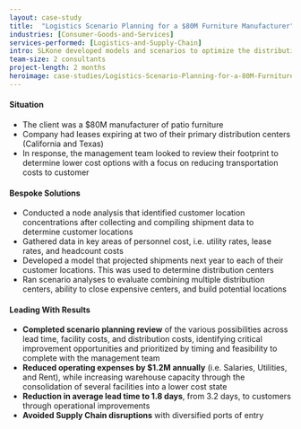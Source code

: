 ```yaml
---
layout: case-study
title:  "Logistics Scenario Planning for a $80M Furniture Manufacturer"
industries: [Consumer-Goods-and-Services]
services-performed: [Logistics-and-Supply-Chain]
intro: SLKone developed models and scenarios to optimize the distribution footprint that reduced lead time and overall Supply Chain costs.
team-size: 2 consultants
project-length: 2 months
heroimage: case-studies/Logistics-Scenario-Planning-for-a-80M-Furniture-Manufacturer.jpg
---
```


#### Situation
- The client was a $80M manufacturer of patio furniture
- Company had leases expiring at two of their primary distribution centers (California and Texas)
- In response, the management team looked to review their footprint to determine lower cost options with a focus on reducing transportation costs to customer


#### Bespoke Solutions
- Conducted a node analysis that identified customer location concentrations after collecting and compiling shipment data to determine customer locations
- Gathered data in key areas of personnel cost, i.e. utility rates, lease rates, and headcount costs
- Developed a model that projected shipments next year to each of their customer locations.  This was used to determine distribution centers
- Ran scenario analyses to evaluate combining multiple distribution centers, ability to close expensive centers, and build potential locations

#### Leading With Results
- **Completed scenario planning review** of the various possibilities across lead time, facility costs, and distribution costs, identifying critical improvement opportunities and prioritized by timing and feasibility to complete with the management team
- **Reduced operating expenses by $1.2M annually** (i.e. Salaries, Utilities, and Rent), while increasing warehouse capacity through the consolidation of several facilities into a lower cost state
- **Reduction in average lead time to 1.8 days**, from 3.2 days, to customers through operational improvements
- **Avoided Supply Chain disruptions** with diversified ports of entry
